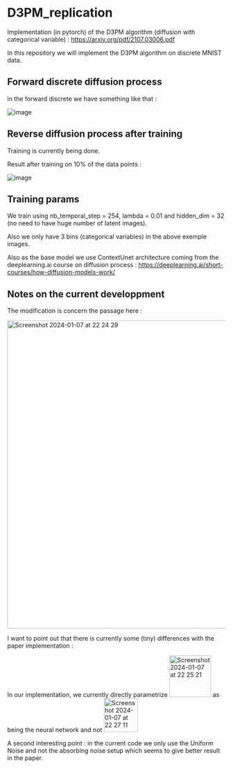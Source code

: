 # D3PM_replication

Implementation (in pytorch) of the D3PM algorithm (diffusion with categorical variable) : https://arxiv.org/pdf/2107.03006.pdf

In this repository we will implement the D3PM algorithm on discrete MNIST data. 

## Forward discrete diffusion process 

in the forward discrete we have something like that :

![image](https://github.com/Forbu/D3PM_replication/assets/11457947/c932140e-25a9-4eca-a900-cca43e915aa0)


## Reverse diffusion process after training

Training is currently being done.

Result after training on 10% of the data points :

![image](https://github.com/Forbu/D3PM_replication/assets/11457947/abd70b55-6830-47f3-9f76-28403e002af6)

## Training params

We train using nb_temporal_step = 254, lambda = 0.01 and hidden_dim = 32 (no need to have huge number of latent images).

Also we only have 3 bins (categorical variables) in the above exemple images.

Also as the base model we use ContextUnet architecture coming from the deeplearning.ai course on diffusion process : https://deeplearning.ai/short-courses/how-diffusion-models-work/ 

## Notes on the current developpment

The modification is concern the passage here :

<img width="711" alt="Screenshot 2024-01-07 at 22 24 29" src="https://github.com/Forbu/D3PM_replication/assets/11457947/ae40c3a5-39d3-4da0-9284-dd6a29b93478">

I want to point out that there is currently some (tiny) differences with the paper implementation : 

In our implementation, we currently directly parametrize <img width="96" alt="Screenshot 2024-01-07 at 22 25 21" src="https://github.com/Forbu/D3PM_replication/assets/11457947/069f0427-78e9-46c2-b830-8e324246586a"> as being the neural network and not <img width="78" alt="Screenshot 2024-01-07 at 22 27 11" src="https://github.com/Forbu/D3PM_replication/assets/11457947/472d17fa-acc3-4531-aedd-215f396864e5">


A second interesting point : in the current code we only use the Uniform Noise and not the absorbing noise setup which seems to give better result in the paper.




